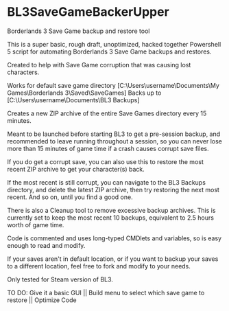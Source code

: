 # BL3SaveGameBackerUpper
Borderlands 3 Save Game backup and restore tool

This is a super basic, rough draft, unoptimized, hacked together Powershell 5 script for automating Borderlands 3 Save Game backups and restores. 

Created to help with Save Game corruption that was causing lost characters. 

Works for default save game directory [C:\Users\username\Documents\My Games\Borderlands 3\Saved\SaveGames] 
Backs up to [C:\Users\username\Documents\BL3 Backups]

Creates a new ZIP archive of the entire Save Games directory every 15 minutes. 

Meant to be launched before starting BL3 to get a pre-session backup, and recommended to leave running throughout a session, so you can never lose more than 15 minutes of game time if a crash causes corrupt save files. 



If you do get a corrupt save, you can also use this to restore the most recent ZIP archive to get your character(s) back. 

If the most recent is still corrupt, you can navigate to the BL3 Backups directory, and delete the latest ZIP archive, then try restoring the next most recent. And so on, until you find a good one. 


There is also a Cleanup tool to remove excessive backup archives. This is currently set to keep the most recent 10 backups, equivalent to 2.5 hours worth of game time. 


Code is commented and uses long-typed CMDlets and variables, so is easy enough to read and modify.

If your saves aren't in default location, or if you want to backup your saves to a different location, feel free to fork and modify to your needs.



Only tested for Steam version of BL3.


TO DO: Give it a basic GUI || Build menu to select which save game to restore || Optimize Code

